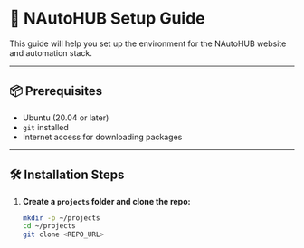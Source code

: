 # 🚀 NAutoHUB Setup Guide

This guide will help you set up the environment for the NAutoHUB website and automation stack.

---

## 📦 Prerequisites

- Ubuntu (20.04 or later)
- `git` installed
- Internet access for downloading packages

---

## 🛠️ Installation Steps

1. **Create a `projects` folder and clone the repo:**

   ```bash
   mkdir -p ~/projects
   cd ~/projects
   git clone <REPO_URL>
